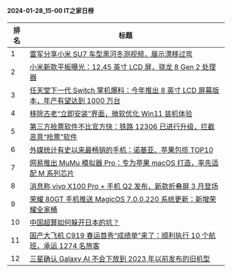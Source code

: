 #### 2024-01-28_15-00  IT之家日榜

| 排名 | 标题|
| --- | ---|
| 1 | [雷军分享小米 SU7 车型黑河冬测视频，展示漂移过弯](https://www.ithome.com/0/747/593.htm) |
| 2 | [小米新款平板曝光：12.45 英寸 LCD 屏，骁龙 8 Gen 2 处理器](https://www.ithome.com/0/747/575.htm) |
| 3 | [任天堂下一代 Switch 掌机爆料：今年推出 8 英寸 LCD 屏幕版本，年产有望达到 1000 万台](https://www.ithome.com/0/747/609.htm) |
| 4 | [移除古老“立即安装”界面，微软优化 Win11 装机体验](https://www.ithome.com/0/747/570.htm) |
| 5 | [第三方抢票软件不比官方快：铁路 12306 已进行升级，拦截恶意“抢票”软件](https://www.ithome.com/0/747/636.htm) |
| 6 | [外媒统计有史以来最畅销的手机：诺基亚、苹果包揽 TOP10](https://www.ithome.com/0/747/613.htm) |
| 7 | [网易推出 MuMu 模拟器 Pro：专为苹果 macOS 打造，率先适配 M 系列芯片](https://www.ithome.com/0/747/631.htm) |
| 8 | [消息称 vivo X100 Pro + 手机 Q2 发布，新款折叠屏 3 月登场](https://www.ithome.com/0/747/595.htm) |
| 9 | [荣耀 80GT 手机推送 MagicOS 7.0.0.220 系统更新：新增荣耀全家桶](https://www.ithome.com/0/747/597.htm) |
| 10 | [中国超算如何躲开日本的坑？](https://www.ithome.com/0/747/615.htm) |
| 11 | [国产大飞机 C919 春运首秀“成绩单”来了：顺利执行 10 个航班，承运 1274 名旅客](https://www.ithome.com/0/747/591.htm) |
| 12 | [三星确认 Galaxy AI 不会下放到 2023 年以前发布的旧机型](https://www.ithome.com/0/747/586.htm) |
